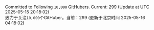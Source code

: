 Committed to Following `10,000` GitHubers. Current: <!-- FOLLOWING_COUNT -->299<!-- FOLLOWING_COUNT --> (Update at UTC <!-- LAST_UPDATED -->2025-05-15 20:18:02<!-- LAST_UPDATED -->)<br>
致力于关注`10,000`个GitHuber。当前：<!-- FOLLOWING_COUNT -->299<!-- FOLLOWING_COUNT --> (更新于北京时间 <!-- LAST_UPDATED_CST -->2025-05-16 04:18:02<!-- LAST_UPDATED_CST -->)
